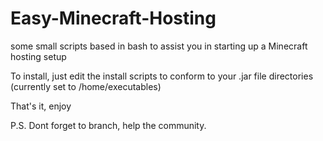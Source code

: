 # Easy-Minecraft-Hosting
some small scripts based in bash to assist you in starting up a Minecraft hosting setup



To install, just edit the install scripts to conform to your .jar file directories (currently set to /home/executables)

That's it, enjoy

P.S. Dont forget to branch, help the community.
